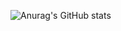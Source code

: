 ![Anurag's GitHub stats](https://github-readme-stats.vercel.app/api?username=x2rr&show_icons=true&theme=radical&hide=contribs,prs)
